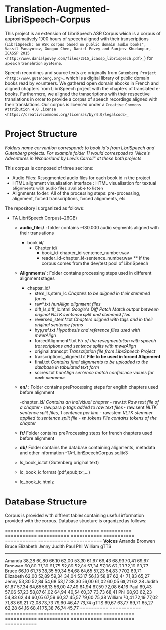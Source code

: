 Translation-Augmented-LibriSpeech-Corpus
========================================

This project is an extension of LibriSpeech ASR Corpus which is a corpus of approximatively 1000 hours of speech aligned with their transcriptions (`LibriSpeech: an ASR corpus based on public domain audio books", Vassil Panayotov, Guoguo Chen, Daniel Povey and Sanjeev Khudanpur, ICASSP 2015
<http://www.danielpovey.com/files/2015_icassp_librispeech.pdf>`_) for speech translation systems. 

Speech recordings and source texts are originally from `Gutenberg Project
<http://www.gutenberg.org>`_ which is a digital library of public domain books read by volunteers. We gathered open domain ebooks in French and aligned chapters from LibriSpeech project with the chapters of translated e-books. Furthermore, we aligned the transcriptions with their respective translations in order to provide a corpus of speech recordings aligned with their translations. Our corpus is licenced under a `Creative Commons Attribution 4.0 License
<https://creativecommons.org/licenses/by/4.0/legalcode>`_ 


Project Structure
=================

*Folders name convention corresponds to book id's from LibriSpeech and Gutenberg projects. For example folder 11 would correspond to "Alice's Adventures in Wonderland by Lewis Carroll" at these both projects*

This corpus is composed of three sections:
- Audio Files: Resegmented audio files for each book id in the project
- HTML alignment visualisation interface : HTML visualisation for textual alignments with audio files avaliable to listen
- Alignments folder: All of the processing steps: pre-processing, alignment, forced transcriptions, forced alignments, etc.

The repository is organized as follows:

- TA LibriSpeech Corpus(~26GB)

	- **audio_files/** : folder contains ~130.000 audio segments aligned with their translations
		- book id/
			- Chapter id/
				- book_id-chapter_id-sentence_number.wav
				- reader_id-chapter_id-sentence_number.wav ** if the corpus comes from the dev/test pool of LibriSpeech

	- **Alignments/** : Folder contains processing steps used in different alignment stages
		- chapter_id/
			- stem_ls,stem_lc *Chapters to be aligned in their stemmed forms*
			- raw*.txt *hunAlign alignment files*
			- diff_ls,diff_lc.html *Google's Diff Patch Match output between original NLTK sentence split and stemmed files*
			- reversed_stem*.txt *Chapters aligned with tags and in their original sentence forms*
			- hyp,ref.txt *Hypothesis and reference files used with mwerAlign*
			- forcedAlignment*.txt *Fix of the resegmentation with speech transcriptions and sentence splits with mwerAlign*
			- original.transcpt *Transcription file from LibriSpeech Project*
			- transcriptions_aligned.txt **File to be used in forced Alignment**
			- final.txt *Contains final alignments to be uploaded to the database in tabulated text form*
			- scores.txt *hunAlign sentence match confidence values for each sentence*

	- **en/** : Folder contains preProcessing steps for english chapters used before alignment
			
		-chapter_id/ *Contains an individual chapter*
			- raw.txt *Raw text file of a chapter*
			- raw.para *p tags added to raw text files*
			- raw.sent *NLTK sentence split files, 1 sentence per line*
			- raw.stem *NLTK stemmer applied to sentence split file*
			- en.tokens *File contains tokens of the chapter*

	- **fr/** Folder contains preProcessing steps for french chapters used before alignment
	
	- **db/** Folder contains the database containing alignments, metadata and other information
		-TA-LibriSpeechCorpus.sqlite3

	- ls_book_id.txt (Gutenberg original text)
	- lc_book_id.format (pdf,epub,txt,...)
	- lc_book_id.htmlz

Database Structure
==================

Corpus is provided with diffrent tables containing useful information provided with the corpus. Database structure is organized as follows:

========== =========== =========== =========== =========== =========== =========== =========== =========== =========== ===========
**Voices**     Amanda     Bronwen     Bruce     Elizabeth     Jenny      Judith      Paul         Phil       William      gTTS 
---------- ----------- ----------- ----------- ----------- ----------- ----------- ----------- ----------- ----------- -----------
Amanda        38,28       60,80       66,10       62,00       53,30       61,67       69,43       68,93       70,41       69,67
Bronwen       60,80       37,39       61,75       52,89       52,84       57,34       57,06       62,23       72,19       63,77
Bruce         66,10       61,75       38,35       59,34       54,68       64,65       57,23       54,83       77,02       69,71
Elizabeth     62,00       52,89       59,34       34,04       53,17       56,13       58,87       62,44       71,83       65,27
Jenny         53,30       52,84       54,68       53,17       38,30       56,00       61,02       60,05       69,21       62,28
Judith        61,67       57,34       64,65       56,13       56,00       47,49       64,94       67,59       72,08       64,16
Paul          69,43       57,06       57,23       58,87       61,02       64,94       40,54       60,37       73,73       68,41
Phil          68,93       62,23       54,83       62,44       60,05       67,59       60,37       45,57       79,60       75,38
William       70,41       72,19       77,02       71,83       69,21       72,08       73,73       79,60       46,47       76,74
gTTS          69,67       63,77       69,71       65,27       62,28       64,16       68,41       75,38       76,74       45,77
========== =========== =========== =========== =========== =========== =========== =========== =========== =========== ===========
